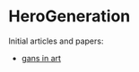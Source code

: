 # HeroGeneration

Initial articles and papers:
* [gans in art](https://80.lv/articles/using-gan-in-cg-concept-art-workflows/)
